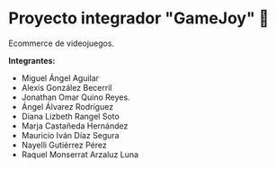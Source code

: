 # Proyecto integrador "GameJoy" 👾

Ecommerce de videojuegos.

**Integrantes:**
* Miguel Ángel Aguilar 
* Alexis González Becerril
* Jonathan Omar Quino Reyes.
* Ángel Álvarez Rodríguez
* Diana Lizbeth Rangel Soto
* Marja Castañeda Hernández
* Mauricio Iván Díaz Segura
* Nayelli Gutiérrez Pérez
* Raquel Monserrat Arzaluz Luna
